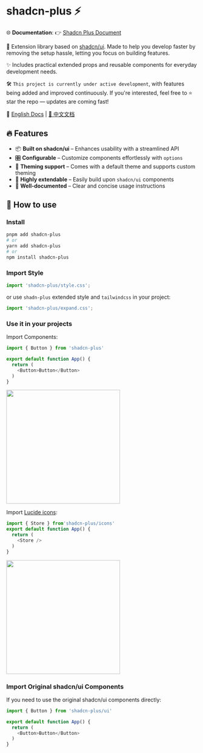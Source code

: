 # shadcn-plus ⚡️

🌐 **Documentation**: 👉 [Shadcn Plus Document](https://linyana.github.io/shadcn-plus)

🚀 Extension library based on [shadcn/ui](https://ui.shadcn.com/). Made to help you develop faster by removing the setup hassle, letting you focus on building features.

✨ Includes practical extended props and reusable components for everyday development needs.

🛠 `This project is currently under active development`, with features being added and improved continuously. If you're interested, feel free to ⭐️ star the repo — updates are coming fast!

📖 [English Docs](https://github.com/linyana/shadcn-plus/blob/main/README.md) | [📖 中文文档](https://github.com/linyana/shadcn-plus/blob/main/doc/cn/README.md)

## 🔥 Features

- 📦 **Built on shadcn/ui** – Enhances usability with a streamlined API
- 🎛️ **Configurable** – Customize components effortlessly with `options`
- 🌙 **Theming support** – Comes with a default theme and supports custom theming
- 💎 **Highly extendable** – Easily build upon `shadcn/ui` components
- 📖 **Well-documented** – Clear and concise usage instructions

## 🔧 How to use

### Install

```sh
pnpm add shadcn-plus
# or
yarn add shadcn-plus
# or
npm install shadcn-plus
```

### Import Style

```typescript
import 'shadcn-plus/style.css';
```

or use `shadn-plus` extended style and `tailwindcss` in your project:

```typescript
import 'shadcn-plus/expand.css';
```

### Use it in your projects

Import Components:

```typescript
import { Button } from 'shadcn-plus'

export default function App() {
  return (
    <Button>Button</Button>
  )
}
```

<img src="https://s2.loli.net/2025/04/12/9gcGdjsmy7Xnf3C.png" width="300px" />

Import [Lucide icons](https://lucide.dev/icons):

```typescript
import { Store } from'shadcn-plus/icons'
export default function App() {
  return (
    <Store />
  )
}
```

<img src="https://s2.loli.net/2025/04/12/5WOqrgunhH7TKo2.png" width="300px" />

### Import Original shadcn/ui Components

If you need to use the original shadcn/ui components directly:

```typescript
import { Button } from 'shadcn-plus/ui'

export default function App() {
  return (
    <Button>Button</Button>
  )
}
```